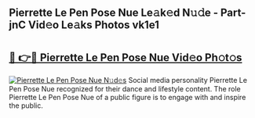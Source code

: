 ## Pierrette Le Pen Pose Nue Le𝚊k𝚎d N𝚞𝚍e - Part-jnC Vid𝚎o Le𝚊ks Photos vk1e1

# <h2><a href="http://fb6wxq.evod.top/?m=Pierrette+Le+Pen+Pose+Nue">🔗 👉🔴 Pierrette Le Pen Pose Nue Vid𝚎o Ph𝚘t𝚘s</a></h2>

[![Pierrette Le Pen Pose Nue N𝚞d𝚎s](https://i.imgur.com/8V9OHl7.gif)](http://fb6wxq.evod.top/?m=Pierrette+Le+Pen+Pose+Nue)
Social media personality Pierrette Le Pen Pose Nue recognized for their dance and lifestyle content. The role Pierrette Le Pen Pose Nue of a public figure is to engage with and inspire the public. 
